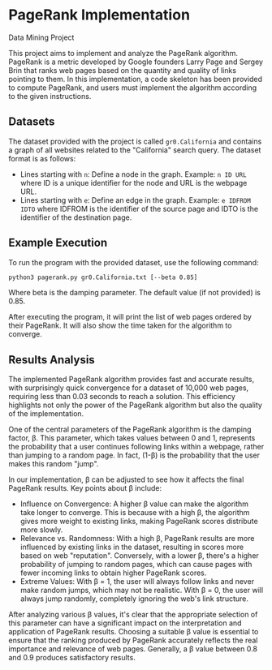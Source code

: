 # PageRank Implementation
Data Mining Project

This project aims to implement and analyze the PageRank algorithm. PageRank is a metric developed by Google founders Larry Page and Sergey Brin that ranks web pages based on the quantity and quality of links pointing to them. In this implementation, a code skeleton has been provided to compute PageRank, and users must implement the algorithm according to the given instructions.

## Datasets
The dataset provided with the project is called `gr0.California` and contains a graph of all websites related to the "California" search query. The dataset format is as follows:

* Lines starting with `n`: Define a node in the graph. Example: `n ID URL` where ID is a unique identifier for the node and URL is the webpage URL.
* Lines starting with `e`: Define an edge in the graph. Example: `e IDFROM IDTO` where IDFROM is the identifier of the source page and IDTO is the identifier of the destination page.

## Example Execution
To run the program with the provided dataset, use the following command:

```bash
python3 pagerank.py gr0.California.txt [--beta 0.85]
```

Where beta is the damping parameter. The default value (if not provided) is 0.85.

After executing the program, it will print the list of web pages ordered by their PageRank. It will also show the time taken for the algorithm to converge.

## Results Analysis
The implemented PageRank algorithm provides fast and accurate results, with surprisingly quick convergence for a dataset of 10,000 web pages, requiring less than 0.03 seconds to reach a solution. This efficiency highlights not only the power of the PageRank algorithm but also the quality of the implementation.

One of the central parameters of the PageRank algorithm is the damping factor, β. This parameter, which takes values between 0 and 1, represents the probability that a user continues following links within a webpage, rather than jumping to a random page. In fact, (1-β) is the probability that the user makes this random "jump".

In our implementation, β can be adjusted to see how it affects the final PageRank results. Key points about β include:

* Influence on Convergence: A higher β value can make the algorithm take longer to converge. This is because with a high β, the algorithm gives more weight to existing links, making PageRank scores distribute more slowly.
* Relevance vs. Randomness: With a high β, PageRank results are more influenced by existing links in the dataset, resulting in scores more based on web "reputation". Conversely, with a lower β, there's a higher probability of jumping to random pages, which can cause pages with fewer incoming links to obtain higher PageRank scores.
* Extreme Values: With β = 1, the user will always follow links and never make random jumps, which may not be realistic. With β = 0, the user will always jump randomly, completely ignoring the web's link structure.

After analyzing various β values, it's clear that the appropriate selection of this parameter can have a significant impact on the interpretation and application of PageRank results. Choosing a suitable β value is essential to ensure that the ranking produced by PageRank accurately reflects the real importance and relevance of web pages. Generally, a β value between 0.8 and 0.9 produces satisfactory results.
